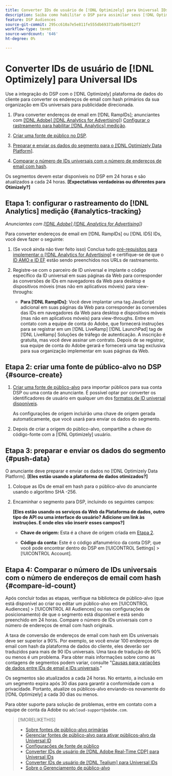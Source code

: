 ```yaml
---
title: Converter IDs de usuário de [!DNL Optimizely] para Universal IDs
description: Saiba como habilitar o DSP para assimilar seus [!DNL Optimizely] segmentos primários.
feature: DSP Audiences
source-git-commit: 295cc610a7e5e811fe555db69373a8bf5b4012f7
workflow-type: tm+mt
source-wordcount: '646'
ht-degree: 0%

---
```


# Converter IDs de usuário de [!DNL Optimizely] para Universal IDs

Use a integração do DSP com o [!DNL Optimizely] plataforma de dados do cliente para converter os endereços de email com hash primários da sua organização em IDs universais para publicidade direcionada.

1. (Para converter endereços de email em [!DNL RampIDs]<!-- or [!DNL ID5] IDs -->; anunciantes com [[!DNL Adobe] [!DNL Analytics for Advertising]](/help/integrations/analytics/overview.md)) [Configurar o rastreamento para habilitar [!DNL Analytics] medição](#analytics-tracking).

1. [Criar uma fonte de público no DSP](#source-create).

1. [Preparar e enviar os dados do segmento para o [!DNL Optimizely Data Platform]](#push-data).

1. [Comparar o número de IDs universais com o número de endereços de email com hash](#compare-id-count).

Os segmentos devem estar disponíveis no DSP em 24 horas e são atualizados a cada 24 horas. **[Expectativas verdadeiras ou diferentes para Otimizely?]**

## Etapa 1: configurar o rastreamento do [!DNL Analytics] medição {#analytics-tracking}

*Anunciantes com [[!DNL Adobe] [!DNL Analytics for Advertising]](/help/integrations/analytics/overview.md))*

Para converter endereços de email em [!DNL RampIDs] ou [!DNL ID5] IDs, você deve fazer o seguinte:

1. (Se você ainda não tiver feito isso) Conclua tudo [pré-requisitos para implementar o [!DNL Analytics for Advertising]](/help/integrations/analytics/prerequisites.md) e certifique-se de que o [ID AMO e ID EF](/help/integrations/analytics/ids.md) estão sendo preenchidos nos URLs de rastreamento.

1. Registre-se com o parceiro de ID universal e implante o código específico da ID universal em suas páginas da Web para corresponder às conversões de IDs em navegadores da Web para desktop e dispositivos móveis (mas não em aplicativos móveis) para view-throughs:

   * **Para [!DNL RampIDs]:** Você deve implantar uma tag JavaScript adicional em suas páginas da Web para corresponder às conversões das IDs em navegadores da Web para desktop e dispositivos móveis (mas não em aplicativos móveis) para view-throughs. Entre em contato com a equipe de conta do Adobe, que fornecerá instruções para se registrar em um [!DNL LiveRamp] [!DNL LaunchPad] tag de [!DNL LiveRamp] Soluções de tráfego de autenticação. A inscrição é gratuita, mas você deve assinar um contrato. Depois de se registrar, sua equipe de conta do Adobe gerará e fornecerá uma tag exclusiva para sua organização implementar em suas páginas da Web.

## Etapa 2: criar uma fonte de público-alvo no DSP {#source-create}

1. [Criar uma fonte de público-alvo](source-create.md) para importar públicos para sua conta DSP ou uma conta de anunciante. É possível optar por converter os identificadores de usuário em qualquer um dos [formatos de ID universal disponíveis](source-about.md).

   As configurações de origem incluirão uma chave de origem gerada automaticamente, que você usará para enviar os dados do segmento.

1. Depois de criar a origem do público-alvo, compartilhe a chave do código-fonte com a [!DNL Optimizely] usuário.

## Etapa 3: preparar e enviar os dados do segmento {#push-data}

O anunciante deve preparar e enviar os dados no [!DNL Optimizely Data Platform].  **[Eles estão usando a plataforma de dados otimizados?]**  <!-- Data Platform? -->

1. Coloque as IDs de email em hash para o público-alvo do anunciante usando o algoritmo SHA -256.

1. Encaminhar o segmento para DSP, incluindo os seguintes campos:

   **[Eles estão usando os serviços da Web da Plataforma de dados, outro tipo de API ou uma interface do usuário? Adicione um link às instruções. E onde eles vão inserir esses campos?]**  <!-- Are they using the Data Platform web services or what? Add a link to instructions. And where will they input these fields?  -->

   * **Chave de origem:** Esta é a chave de origem criada em [Etapa 2](#source-create).

   * **Código da conta:** Este é o código alfanumérico da conta DSP, que você pode encontrar dentro do DSP em [!UICONTROL Settings] > [!UICONTROL Account].

## Etapa 4: Comparar o número de IDs universais com o número de endereços de email com hash {#compare-id-count}

Após concluir todas as etapas, verifique na biblioteca de público-alvo (que está disponível ao criar ou editar um público-alvo em [!UICONTROL Audiences] > [!UICONTROL All Audiences] ou nas configurações de posicionamento) de que o segmento está disponível e está sendo preenchido em 24 horas. Compare o número de IDs universais com o número de endereços de email com hash originais.

A taxa de conversão de endereços de email com hash em IDs universais deve ser superior a 90%. Por exemplo, se você enviar 100 endereços de email com hash da plataforma de dados do cliente, eles deverão ser traduzidos para mais de 90 IDs universais. Uma taxa de tradução de 90% ou menos é um problema. Para obter mais informações sobre como as contagens de segmentos podem variar, consulte &quot;[Causas para variações de dados entre IDs de email e IDs universais](#universal-ids-data-variances).&quot;

Os segmentos são atualizados a cada 24 horas. No entanto, a inclusão em um segmento expira após 30 dias para garantir a conformidade com a privacidade. Portanto, atualize os públicos-alvo enviando-os novamente do [!DNL Optimizely] a cada 30 dias ou menos.

Para obter suporte para solução de problemas, entre em contato com a equipe de conta da Adobe ou `adcloud-support@adobe.com`.

>[!MORELIKETHIS]
>
>* [Sobre fontes de público-alvo primárias](/help/dsp/audiences/sources/source-about.md)
>* [Gerenciar fontes de público-alvo para ativar públicos-alvo da Universal ID](source-manage.md)
>* [Configurações de fonte de público](source-settings.md)
>* [Converter IDs de usuário de [!DNL Adobe Real-Time CDP] para Universal IDs](/help/dsp/audiences/sources/source-adobe-rtcdp.md)
>* [Converter IDs de usuário de [!DNL Tealium] para Universal IDs](/help/dsp/audiences/sources/source-tealium.md)
>* [Sobre o Gerenciamento de público-alvo](/help/dsp/audiences/audience-about.md)
